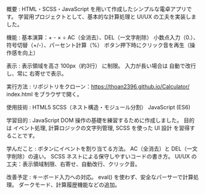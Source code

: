 概要 :
HTML・SCSS・JavaScript を用いて作成したシンプルな電卓アプリです。 
学習用プロジェクトとして、基本的な計算処理と UI/UX の工夫を実装しました。

機能 :
基本演算：+ - × ÷ AC（全消去）、DEL（一文字削除） 小数点入力（0.）、符号切替（+/-）、パーセント計算（%） ボタン押下時にクリック音を再生（操作感を向上）

表示 :
表示領域を高さ 100px（約3行） に制限。 
入力が長い場合は 自動で改行し、常に 右寄せで表示。

実行方法 : 
リポジトリをクローン：https://thoan2396.github.io/Calculator/
           index.html をブラウザで開く。
           
使用技術 :
HTML5 
SCSS（ネスト構造・モジュール分割）
JavaScript (ES6)

学習目的 :
JavaScript DOM 操作の基礎を練習するために作成しました。 
目的は イベント処理, 計算ロジックの文字列管理, SCSS を使った UI 設計 を習得することです。

学んだこと : 
ボタンにイベントを割り当てる方法。 AC（全消去）と DEL（一文字削除）の違い。 
SCSS ネストによる保守しやすいコードの書き方。 UI/UX の工夫：表示領域制限、右寄せ、自動改行、クリック音。

改善予定 : 
キーボード入力への対応。 
eval() を使わず、安全なパーサーで計算処理。
ダークモード、計算履歴機能などの追加。

